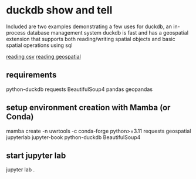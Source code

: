 # duckdb show and tell
Included are two examples demonstrating a few uses for duckdb, an in-process database management system
duckdb is fast and has a geospatial extension that supports both reading/writing spatial objects and basic spatial operations using sql

[reading csv](./duckdb-csv-query.ipynb)
[reading geospatial](./duckdb-geospatial.ipynb)

## requirements
python-duckdb
requests
BeautifulSoup4
pandas
geopandas

## setup environment creation with Mamba (or Conda)
mamba create -n uwrtools -c conda-forge python>=3.11 requests geospatial jupyterlab jupyter-book python-duckdb BeautifulSoup4

## start jupyter lab
jupyter lab .



